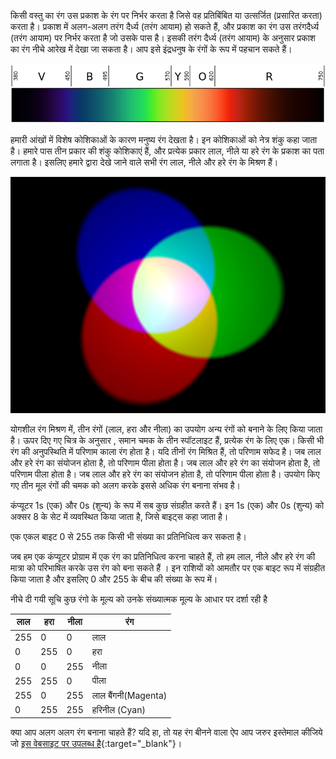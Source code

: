 किसी वस्तु का रंग उस प्रकाश के रंग पर निर्भर करता है जिसे वह प्रतिबिंबित या उत्सर्जित (प्रसारित करता) करता है। प्रकाश में अलग-अलग तरंग दैर्ध्य (तरंग आयाम) हो सकते हैं, और प्रकाश का रंग उस तरंगदैर्ध्य (तरंग आयाम) पर निर्भर करता है जो उसके पास है। इसकी तरंग दैर्ध्य (तरंग आयाम) के अनुसार प्रकाश का रंग नीचे आरेख में देखा जा सकता है। आप इसे इंद्रधनुष के रंगों के रूप में पहचान सकते हैं।

![Visible spectrum](images/linear-visible-spectrum.png)

हमारी आंखों में विशेष कोशिकाओं के कारण मनुष्य रंग देखता है। इन कोशिकाओं को नेत्र शंकु कहा जाता है। हमारे पास तीन प्रकार की शंकु कोशिकाएं हैं, और प्रत्येक प्रकार लाल, नीले या हरे रंग के प्रकाश का पता लगाता है। इसलिए हमारे द्वारा देखे जाने वाले सभी रंग लाल, नीले और हरे रंग के मिश्रण हैं।

![Additive colour mixing](images/additive-colour-mixing.png)

योगशील रंग मिश्रण में, तीन रंगों (लाल, हरा और नीला) का उपयोग अन्य रंगों को बनाने के लिए किया जाता है। ऊपर दिए गए चित्र के अनुसार , समान चमक के तीन स्पॉटलाइट हैं, प्रत्येक रंग के लिए एक। किसी भी रंग की अनुपस्थिति में परिणाम काला रंग होता है। यदि तीनों रंग मिश्रित हैं, तो परिणाम सफेद है। जब लाल और हरे रंग का संयोजन होता है, तो परिणाम पीला होता है। जब लाल और हरे रंग का संयोजन होता है, तो परिणाम पीला होता है। जब लाल और हरे रंग का संयोजन होता है, तो परिणाम पीला होता है। उपयोग किए गए तीन मूल रंगों की चमक को अलग करके इससे अधिक रंग बनाना संभव है।

कंप्यूटर 1s (एक) और 0s (शुन्य) के रूप में सब कुछ संग्रहीत करते हैं। इन 1s (एक) और 0s (शुन्य) को अक्सर 8 के सेट में व्यवस्थित किया जाता है, जिसे बाइट्स कहा जाता है।

एक एकल बाइट 0 से 255 तक किसी भी संख्या का प्रतिनिधित्व कर सकता है।

जब हम एक कंप्यूटर प्रोग्राम में एक रंग का प्रतिनिधित्व करना चाहते हैं, तो हम लाल, नीले और हरे रंग की मात्रा को परिभाषित करके उस रंग को बना सकते हैं । इन राशियों को आमतौर पर एक बाइट रूप में संग्रहीत किया जाता है और इसलिए 0 और 255 के बीच की संख्या के रूप में।

नीचे दी गयी सूचि कुछ रंगो के मूल्य को उनके संख्यात्मक मूल्य के आधार पर दर्शा रही है 

| लाल | हरा | नीला | रंग                 |
| --- | --- | ---- | ------------------- |
| 255 | 0   | 0    | लाल                 |
| 0   | 255 | 0    | हरा                 |
| 0   | 0   | 255  | नीला                |
| 255 | 255 | 0    | पीला                |
| 255 | 0   | 255  | लाल बैंगनी(Magenta) |
| 0   | 255 | 255  | हरिनील (Cyan)       |

क्या आप अलग अलग रंग बनाना चाहते हैं? यदि हा, तो यह रंग बीनने वाला ऐप आप जरुर इस्तेमाल कीजिये जो [इस वेबसाइट पर उपलब्ध है](https://www.w3schools.com/colors/colors_rgb.asp){:target="_blank"}।